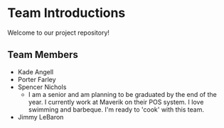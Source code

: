# Team Introductions

Welcome to our project repository!

## Team Members

- Kade Angell
- Porter Farley
- Spencer Nichols
    - I am a senior and am planning to be graduated by the end of the year. I currently work at Maverik on their POS system. I love swimming and barbeque. I'm ready to 'cook' with this team.
- Jimmy LeBaron

